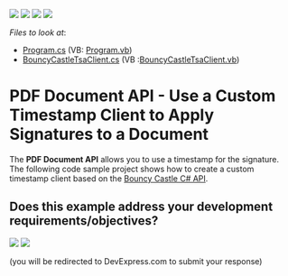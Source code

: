 <!-- default badges list -->
![](https://img.shields.io/endpoint?url=https://codecentral.devexpress.com/api/v1/VersionRange/247715088/24.2.1%2B)
[![](https://img.shields.io/badge/Open_in_DevExpress_Support_Center-FF7200?style=flat-square&logo=DevExpress&logoColor=white)](https://supportcenter.devexpress.com/ticket/details/T871585)
[![](https://img.shields.io/badge/📖_How_to_use_DevExpress_Examples-e9f6fc?style=flat-square)](https://docs.devexpress.com/GeneralInformation/403183)
[![](https://img.shields.io/badge/💬_Leave_Feedback-feecdd?style=flat-square)](#does-this-example-address-your-development-requirementsobjectives)
<!-- default badges end -->
<!-- default file list -->
*Files to look at*:
* [Program.cs](./CS/CustomTsaClient/Program.cs) (VB: [Program.vb](./VB/CustomTsaClient/Program.vb))
* [BouncyCastleTsaClient.cs](./CS/CustomTsaClient/BouncyCastleTsaClient.cs)  (VB :[BouncyCastleTsaClient.vb](./VB/CustomTsaClient/BouncyCastleTsaClient.vb))
<!-- default file list end -->

# PDF Document API - Use a Custom Timestamp Client to Apply Signatures to a Document

The **PDF Document API** allows you to use a timestamp for the signature. The following code sample project shows how to create a custom timestamp client based on the [Bouncy Castle C# API](https://www.bouncycastle.org/csharp/index.html). 
<!-- feedback -->
## Does this example address your development requirements/objectives?

[<img src="https://www.devexpress.com/support/examples/i/yes-button.svg"/>](https://www.devexpress.com/support/examples/survey.xml?utm_source=github&utm_campaign=pdf-document-api-custom-tsa-client&~~~was_helpful=yes) [<img src="https://www.devexpress.com/support/examples/i/no-button.svg"/>](https://www.devexpress.com/support/examples/survey.xml?utm_source=github&utm_campaign=pdf-document-api-custom-tsa-client&~~~was_helpful=no)

(you will be redirected to DevExpress.com to submit your response)
<!-- feedback end -->
